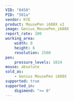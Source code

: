 ```yaml
---
VID: "0458"
PID: "501a"
vendor: KYE
product: MousePen i608X v2
image: Genius_MousePen_i608X
report_rate: 100
working_area:
    width: 8
    height: 6
    resolution: 2560
pen:
    pressure_levels: 1024
mouse: absolute
sold_as:
    - Genius MousePen i608X
supported: true
supported_in:
    digimend: ">= 6"
---
```

